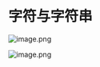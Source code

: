 # 字符与字符串

![image.png](https://pic.rmb.bdstatic.com/bjh/a112d44746a2b3f284b62c1d44bb60d9.jpeg)

![image.png](https://pic.rmb.bdstatic.com/bjh/2c7c8f10399809cb78b95011004fce20.jpeg)